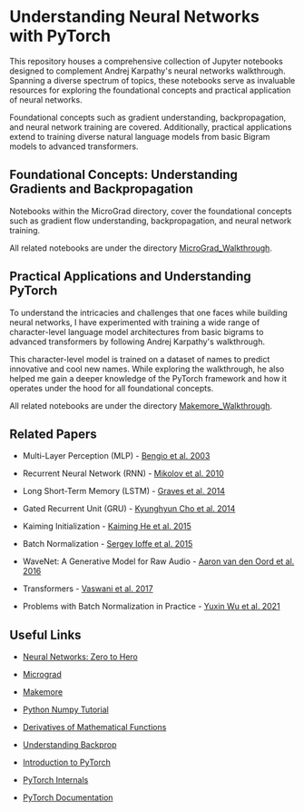 # Understanding Neural Networks with PyTorch
This repository houses a comprehensive collection of Jupyter notebooks designed to complement Andrej Karpathy's neural networks walkthrough. Spanning a diverse spectrum of topics, these notebooks serve as invaluable resources for exploring the foundational concepts and practical application of neural networks.

Foundational concepts such as gradient understanding, backpropagation, and neural network training are covered. Additionally, practical applications extend to training diverse natural language models from basic Bigram models to advanced transformers.
## Foundational Concepts: Understanding Gradients and Backpropagation
Notebooks within the MicroGrad directory, cover the foundational concepts such as gradient flow understanding, backpropagation, and neural network training.

All related notebooks are under the directory [MicroGrad_Walkthrough](./MicroGrad_Walkthrough).
 
 
## Practical Applications and Understanding PyTorch
To understand the intricacies and challenges that one faces while building neural networks, I have experimented with training a wide range of character-level language model architectures from basic bigrams to advanced transformers by following Andrej Karpathy's walkthrough.

This character-level model is trained on a dataset of names to predict innovative and cool new names. While exploring the walkthrough, he also helped me gain a deeper knowledge of the PyTorch framework and how it operates under the hood for all foundational concepts.

All related notebooks are under the directory [Makemore_Walkthrough](./Makemore_Walkthrough).
 

## Related Papers
- Multi-Layer Perception (MLP) - [Bengio et al. 2003](https://www.jmlr.org/papers/volume3/bengio03a/bengio03a.pdf)

- Recurrent Neural Network (RNN) - [Mikolov et al. 2010](https://www.fit.vutbr.cz/research/groups/speech/publi/2010/mikolov_interspeech2010_IS100722.pdf)

- Long Short-Term Memory (LSTM) - [Graves et al. 2014](https://arxiv.org/abs/1308.0850)

- Gated Recurrent Unit (GRU) - [Kyunghyun Cho et al. 2014](https://arxiv.org/abs/1409.1259)

- Kaiming Initialization - [Kaiming He et al. 2015](https://arxiv.org/abs/1502.01852)

- Batch Normalization - [Sergey Ioffe et al. 2015](https://arxiv.org/abs/1502.03167)

- WaveNet: A Generative Model for Raw Audio - [Aaron van den Oord et al. 2016](https://arxiv.org/abs/1609.03499)

- Transformers - [Vaswani et al. 2017](https://arxiv.org/abs/1706.03762)

- Problems with Batch Normalization in Practice - [Yuxin Wu et al. 2021](https://arxiv.org/abs/2105.07576)



## Useful Links
- [Neural Networks: Zero to Hero](https://www.youtube.com/playlist?list=PLAqhIrjkxbuWI23v9cThsA9GvCAUhRvKZ)

- [Micrograd](https://github.com/karpathy/micrograd)

- [Makemore](https://github.com/karpathy/makemore?tab=readme-ov-file)
  
- [Python Numpy Tutorial](https://cs231n.github.io/python-numpy-tutorial/)

- [Derivatives of Mathematical Functions](https://www.wolframalpha.com/examples/mathematics/calculus-and-analysis/derivatives)
  
- [Understanding Backprop](https://karpathy.medium.com/yes-you-should-understand-backprop-e2f06eab496b)
  
- [Introduction to PyTorch](https://pytorch.org/tutorials/beginner/nlp/pytorch_tutorial.html)
  
- [PyTorch Internals](http://blog.ezyang.com/2019/05/pytorch-internals/)
  
- [PyTorch Documentation](https://pytorch.org/docs/stable/index.html)
 
 
